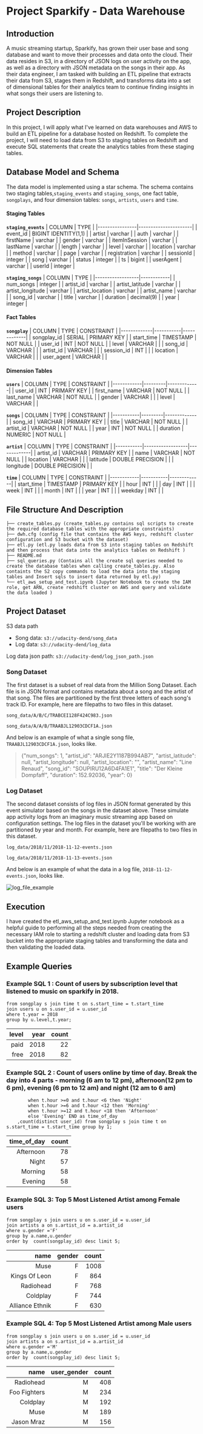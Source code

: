 # Project Sparkify - Data Warehouse

## Introduction

A music streaming startup, Sparkify, has grown their user base and song database and want to move their processes and data onto the cloud. Their data resides in S3, in a directory of JSON logs on user activity on the app, as well as a directory with JSON metadata on the songs in their app.
As their data engineer, I am tasked with building an ETL pipeline that extracts their data from S3, stages them in Redshift, and transforms data into a set of dimensional tables for their analytics team to continue finding insights in what songs their users are listening to.


## Project Description

In this project, I will apply what I've learned on data warehouses and AWS to build an ETL pipeline for a database hosted on Redshift. To complete the project, I will need to load data from S3 to staging tables on Redshift and execute SQL statements that create the analytics tables from these staging tables.

## Database Model and Schema

The data model is implemented using a star schema. The schema contains two staging tables,`staging_events` and `staging_songs`, one fact table, `songplays`, and four dimension tables: `songs`, `artists`, `users` and `time`.

#### Staging Tables

**`staging_events`**
| COLUMN         | TYPE                 |
|----------------|----------------------|
| event_id       | BIGINT IDENTITY(1,1) |
| artist         | varchar              |
| auth           | varchar              |
| firstName      | varchar              |
| gender         | varchar              |
| itemInSession  | varchar              |
| lastName       | varchar              |
| length         | varchar              |
| level          | varchar              |
| location       | varchar              |
| method         | varchar              |
| page           | varchar              |
| registration   | varchar              |
| sessionId      | integer              |
| song           | varchar              |
| status         | integer              |
| ts             | bigint               |
| userAgent      | varchar              |
| userId         | integer              |

**`staging_songs`**
| COLUMN           | TYPE       |
|------------------|------------|
| num_songs        | integer    |
| artist_id        | varchar    |
| artist_latitude  | varchar    |
| artist_longitude | varchar    |
| artist_location  | varchar    |
| artist_name      | varchar    |
| song_id          | varchar    |
| title            | varchar    |
| duration         | decimal(9) |
| year             | integer    |


#### Fact Tables

**`songplay`**
| COLUMN      | TYPE      | CONSTRAINT  |
|-------------|-----------|-------------|
| songplay_id | SERIAL    | PRIMARY KEY |
| start_time  | TIMESTAMP | NOT NULL    |
| user_id     | INT       | NOT NULL    |
| level       | VARCHAR   |             |
| song_id     | VARCHAR   |             |
| artist_id   | VARCHAR   |             |
| session_id  | INT       |             |
| location    | VARCHAR   |             |
| user_agent  | VARCHAR   |             |

#### Dimension Tables

**`users`**
| COLUMN     | TYPE    | CONSTRAINT  |
|------------|---------|-------------|
| user_id    | INT     | PRIMARY KEY |
| first_name | VARCHAR | NOT NULL    |
| last_name  | VARCHAR | NOT NULL    |
| gender     | VARCHAR |             |
| level      | VARCHAR |             |

**`songs`**
| COLUMN    | TYPE    | CONSTRAINT  |
|-----------|---------|-------------|
| song_id   | VARCHAR | PRIMARY KEY |
| title     | VARCHAR | NOT NULL    |
| artist_id | VARCHAR | NOT NULL    |
| year      | INT     | NOT NULL    |
| duration  | NUMERIC | NOT NULL    |

**`artist`**
| COLUMN    | TYPE             | CONSTRAINT  |
|-----------|------------------|-------------|
| artist_id | VARCHAR          | PRIMARY KEY |
| name      | VARCHAR          | NOT NULL    |
| location  | VARCHAR          |             |
| latitude  | DOUBLE PRECISION |             |
| longitude | DOUBLE PRECISION |             |

**`time`**
| COLUMN     | TYPE      | CONSTRAINT  |
|------------|-----------|-------------|
| start_time | TIMESTAMP | PRIMARY KEY |
| hour       | INT       |             |
| day        | INT       |             |
| week       | INT       |             |
| month      | INT       |             |
| year       | INT       |             |
| weekday    | INT       |             |

## File Structure And Description

```.
├── create_tables.py (create_tables.py contains sql scripts to create the required database tables with the appropriate constraints)
├── dwh.cfg (config file that contains the AWS keys, redshift cluster configuration and S3 bucket with the dataset)
├── etl.py (etl.py loads data from S3 into staging tables on Redshift and then process that data into the analytics tables on Redshift )
├── README.md
├── sql_queries.py (Contains all the create sql queries needed to create the database tables when calling create_tables.py. Also containts the S2 copy commands to load the data into the staging tables and Insert sqls to insert data returned by etl.py)
└── etl_aws_setup_and_test.ipynb (Jupyter Notebook to create the IAM role, get ARN, create redshift cluster on AWS and query and validate the data loaded )
```
## Project Dataset

S3 data path

- Song data: `s3://udacity-dend/song_data`
- Log data: `s3://udacity-dend/log_data`

Log data json path: `s3://udacity-dend/log_json_path.json`

### Song Dataset

The first dataset is a subset of real data from the Million Song Dataset. Each file is in JSON format and contains metadata about a song and the artist of that song. The files are partitioned by the first three letters of each song's track ID. For example, here are filepaths to two files in this dataset.

`song_data/A/B/C/TRABCEI128F424C983.json`

`song_data/A/A/B/TRAABJL12903CDCF1A.json`

And below is an example of what a single song file, `TRAABJL12903CDCF1A.json`, looks like.

> {"num_songs": 1, "artist_id": "ARJIE2Y1187B994AB7", "artist_latitude": null, "artist_longitude": null, "artist_location": "", "artist_name": "Line Renaud", "song_id": "SOUPIRU12A6D4FA1E1", "title": "Der Kleine Dompfaff", "duration": 152.92036, "year": 0}

### Log Dataset

The second dataset consists of log files in JSON format generated by this event simulator based on the songs in the dataset above. These simulate app activity logs from an imaginary music streaming app based on configuration settings.
The log files in the dataset you'll be working with are partitioned by year and month. For example, here are filepaths to two files in this dataset.

`log_data/2018/11/2018-11-12-events.json`

`log_data/2018/11/2018-11-13-events.json`

And below is an example of what the data in a log file, `2018-11-12-events.json`, looks like.

![log_file_example](/log_file_ex.png)

## Execution

I have created the etl_aws_setup_and_test.ipynb Jupyter notebook as a helpful guide to performing all the steps needed from creating the necessary IAM role to starting a redshift cluster and loading data from S3 bucket into the appropriate staging tables and transforming the data and then validating the loaded data.


## Example Queries

### Example SQL 1 : Count of users by subscription level that listened to music on sparkify in 2018.

``` select u.level,t.year as year,count(distinct u.user_id) 
from songplay s join time t on s.start_time = t.start_time 
join users u on s.user_id = u.user_id
where t.year = 2018  
group by u.level,t.year;
```

| level | year | count |
|------:|-----:|------:|
|  paid | 2018 |    22 |
|  free | 2018 |    82 |

### Example SQL 2 : Count of users online by time of day. Break the day into 4 parts - morning (6 am to 12 pm), afternoon(12 pm to 6 pm), evening (6 pm to 12 am) and night (12 am to 6 am)

``` select case 
        when t.hour >=0 and t.hour <6 then 'Night'
        when t.hour >=6 and t.hour <12 then 'Morning' 
        when t.hour >=12 and t.hour <18 then 'Afternoon' 
        else 'Evening' END as time_of_day
    ,count(distinct user_id) from songplay s join time t on s.start_time = t.start_time group by 1;
```
    
| time_of_day | count |
|------------:|------:|
|   Afternoon |    78 |
|       Night |    57 |
|     Morning |    58 |
|     Evening |    58 |

### Example SQL 3: Top 5 Most Listened Artist among Female users

``` select a.name,u.gender, count(songplay_id)
from songplay s join users u on s.user_id = u.user_id
join artists a on s.artist_id = a.artist_id
where u.gender ='F'
group by a.name,u.gender
order by  count(songplay_id) desc limit 5;
```

|            name | gender | count |
|----------------:|-------:|------:|
|            Muse |      F |  1008 |
|   Kings Of Leon |      F |   864 |
|       Radiohead |      F |   768 |
|        Coldplay |      F |   744 |
| Alliance Ethnik |      F |   630 |

### Example SQL 4: Top 5 Most Listened Artist among Male users

``` select a.name,u.gender as user_gender, count(songplay_id)
from songplay s join users u on s.user_id = u.user_id
join artists a on s.artist_id = a.artist_id
where u.gender ='M'
group by a.name,u.gender
order by  count(songplay_id) desc limit 5;
```

|         name | user_gender | count |
|-------------:|------------:|------:|
|    Radiohead |           M |   408 |
| Foo Fighters |           M |   234 |
|     Coldplay |           M |   192 |
|         Muse |           M |   189 |
|   Jason Mraz |           M |   156 |